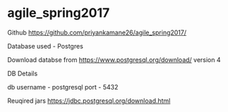 # agile_spring2017

Github
https://github.com/priyankamane26/agile_spring2017/


Database used - Postgres

Download databse from https://www.postgresql.org/download/
version 4

DB Details

db username - postgresql
port - 5432

Reuqired jars
https://jdbc.postgresql.org/download.html
